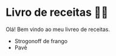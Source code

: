 # Livro de receitas :man_cook:

Olá! Bem vindo ao meu livreo de receitas.

 - Strogonoff de frango
 - Pavê
